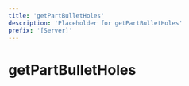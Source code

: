 ```yaml
---
title: 'getPartBulletHoles'
description: 'Placeholder for getPartBulletHoles'
prefix: '[Server]'
---
```


# getPartBulletHoles
